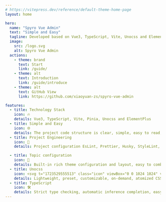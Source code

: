 ```yaml
---
# https://vitepress.dev/reference/default-theme-home-page
layout: home

hero:
  name: "Spyro Vue Admin"
  text: "Simple and Easy"
  tagline: Developed based on Vue3, TypeScript, Vite, Unocss and ElementPlus
  image:
    src: /logo.svg
    alt: Spyro Vue Admin
  actions:
    - theme: brand
      text: Start
      link: /guide/
    - theme: alt
      text: Introduction
      link: /guide/introduce
    - theme: alt
      text: GitHub View
      link: https://github.com/xiaoyuan-zs/spyro-vue-admin

features:
  - title: Technology Stack
    icon: 🔥
    details: Vue3, TypeScript, Vite, Pinia, Unocss and ElementPlus
  - title: Simple and Easy
    icon: 🌐
    details: The project code structure is clear, simple, easy to read, and adopts pnpm monorepo, easy to maintain
  - title: Project Engineering
    icon: 🚀
    details: Project configuration EsLint, Prettier, Husky, StyleLint, Editor, CommitLint, Lint-staged to normalize front-end engineering code

  - title: Topic configuration
    icon: 🎨
    details: Built-in rich theme configuration and layout, easy to combine with Unocss
  - title: Unocss
    icon: <svg t="1723529555513" class="icon" viewBox="0 0 1024 1024" version="1.1" xmlns="http://www.w3.org/2000/svg" p-id="4263" width="200" height="200"><path d="M544.224 751.712a208.64 208.64 0 1 1 417.28 0 208.64 208.64 0 0 1-417.28 0z" fill="#858585" p-id="4264"></path><path d="M544.224 272.32a208.64 208.64 0 0 1 417.28 0v187.744c0 11.52-9.344 20.864-20.864 20.864H565.088a20.864 20.864 0 0 1-20.864-20.864z" fill="#CCCCCC" p-id="4265"></path><path d="M479.776 751.712a208.64 208.64 0 1 1-417.28 0v-187.776c0-11.52 9.344-20.864 20.864-20.864h375.552c11.52 0 20.864 9.344 20.864 20.864z" fill="#4D4D4D" p-id="4266"></path></svg>
    details: Lightweight, preset, customizable, on-demand, atomized CSS
  - title: TypeScript
    icon: 🛠️
    details: Strict type checking, automatic inference completion, easy maintenance
---
```

